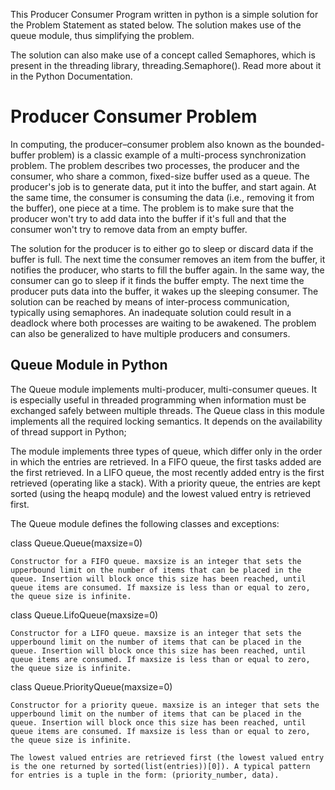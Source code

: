 This Producer Consumer Program written in python is a simple solution for the Problem Statement as stated below. The solution makes use of the queue module, thus simplifying the problem. 

The solution can also make use of a concept called Semaphores, which is present in the threading library, threading.Semaphore(). Read more about it in the Python Documentation.


# Producer Consumer Problem 

In computing, the producer–consumer problem also known as the bounded-buffer problem) is a classic example of a multi-process synchronization problem. The problem describes two processes, the producer and the consumer, who share a common, fixed-size buffer used as a queue. The producer's job is to generate data, put it into the buffer, and start again. At the same time, the consumer is consuming the data (i.e., removing it from the buffer), one piece at a time. The problem is to make sure that the producer won't try to add data into the buffer if it's full and that the consumer won't try to remove data from an empty buffer.

The solution for the producer is to either go to sleep or discard data if the buffer is full. The next time the consumer removes an item from the buffer, it notifies the producer, who starts to fill the buffer again. In the same way, the consumer can go to sleep if it finds the buffer empty. The next time the producer puts data into the buffer, it wakes up the sleeping consumer. The solution can be reached by means of inter-process communication, typically using semaphores. An inadequate solution could result in a deadlock where both processes are waiting to be awakened. The problem can also be generalized to have multiple producers and consumers.

## Queue Module in Python

The Queue module implements multi-producer, multi-consumer queues. It is especially useful in threaded programming when information must be exchanged safely between multiple threads. The Queue class in this module implements all the required locking semantics. It depends on the availability of thread support in Python; 

The module implements three types of queue, which differ only in the order in which the entries are retrieved. In a FIFO queue, the first tasks added are the first retrieved. In a LIFO queue, the most recently added entry is the first retrieved (operating like a stack). With a priority queue, the entries are kept sorted (using the heapq module) and the lowest valued entry is retrieved first.

The Queue module defines the following classes and exceptions:

class Queue.Queue(maxsize=0)

    Constructor for a FIFO queue. maxsize is an integer that sets the upperbound limit on the number of items that can be placed in the queue. Insertion will block once this size has been reached, until queue items are consumed. If maxsize is less than or equal to zero, the queue size is infinite.

class Queue.LifoQueue(maxsize=0)

    Constructor for a LIFO queue. maxsize is an integer that sets the upperbound limit on the number of items that can be placed in the queue. Insertion will block once this size has been reached, until queue items are consumed. If maxsize is less than or equal to zero, the queue size is infinite.


class Queue.PriorityQueue(maxsize=0)

    Constructor for a priority queue. maxsize is an integer that sets the upperbound limit on the number of items that can be placed in the queue. Insertion will block once this size has been reached, until queue items are consumed. If maxsize is less than or equal to zero, the queue size is infinite.

    The lowest valued entries are retrieved first (the lowest valued entry is the one returned by sorted(list(entries))[0]). A typical pattern for entries is a tuple in the form: (priority_number, data).


